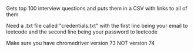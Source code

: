 Gets top 100 interview questions and puts them in a CSV with links to all of them

Need a .txt file called "credentials.txt" with the first line being your email to leetcode and the second line being your password to leetcode

Make sure you have chromedriver version 73 NOT version 74
